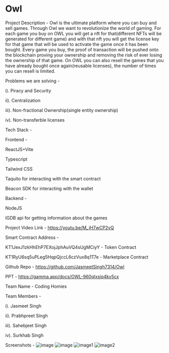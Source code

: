 

# Owl

Project Description - 
Owl is the ultimate platform where you can buy and sell games. Through Owl we want to revolutionize the world of gaming. For each game you buy on OWL you will get a nft for that(different NFTs will be generated for different game) and with that nft you will get the license key for that game that will be used to activate the game once it has been bought. Every game you buy, the proof of transaction will be pushed onto the blockchain proving your ownership and removing the risk of ever losing the ownership of that game. On OWL you can also resell the games that you have already bought once again(reusable licenses), the number of times you can resell is limited. 

Problems we are solving -

i). Piracy and Security 

ii). Centralization

iii). Non-fractional Ownership(single entity ownership) 

iv). Non-transferble licenses


Tech Stack - 

Frontend - 

ReactJS+Vite

Typescript

Tailwind CSS

Taquito for interacting with the smart contract

Beacon SDK for interacting with the wallet

Backend - 

NodeJS

IGDB api for getting information about the games


Project Video Link - https://youtu.be/M_jH7wCP2yQ

Smart Contract Address - 

KT1JexJ1zkHhEhP7EXojJphAuVQ4sUgMCiyY - Token Contract 

KT1RyU6sq5uPLeg5HqpQjccL6czVux8q1T7e - Marketplace Contract

Github Repo - https://github.com/JasmeetSingh7314/Owl

PPT - https://gamma.app/docs/OWL-960qlxsiq4kv5cx

Team Name - Coding Homies

Team Members - 

i). Jasmeet Singh

ii). Prabhpreet Singh

iii). Sahebjeet Singh

iv). Surkhab Singh


Screenshots - 
![image](https://github.com/JasmeetSingh7314/Owl/assets/120186223/de455366-e11e-4b26-8e66-15ee5390867b)
![image](https://github.com/JasmeetSingh7314/Owl/assets/120186223/2f590fdd-7e83-4bd2-89f0-d37e23847712)
![image1](https://github.com/JasmeetSingh7314/Owl/assets/120186223/eb74eee2-6933-45b0-a15a-a462b1d79e2b)
![image2](https://github.com/JasmeetSingh7314/Owl/assets/120186223/3d44968e-2df0-43bf-98c6-fdbf02b04f95)




